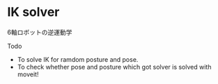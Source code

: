# IK solver

6軸ロボットの逆運動学

Todo 
- To solve IK for ramdom posture and pose.
- To check whether pose and posture which got solver is solved with moveit! 
